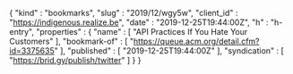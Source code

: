 {
  "kind" : "bookmarks",
  "slug" : "2019/12/wgy5w",
  "client_id" : "https://indigenous.realize.be",
  "date" : "2019-12-25T19:44:00Z",
  "h" : "h-entry",
  "properties" : {
    "name" : [ "API Practices If You Hate Your Customers" ],
    "bookmark-of" : [ "https://queue.acm.org/detail.cfm?id=3375635" ],
    "published" : [ "2019-12-25T19:44:00Z" ],
    "syndication" : [ "https://brid.gy/publish/twitter" ]
  }
}

